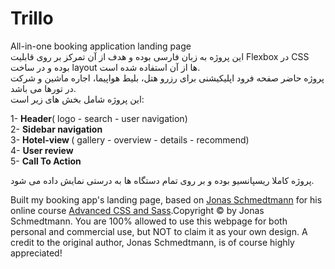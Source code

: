 # Trillo
All-in-one booking application landing page </br>
این پروژه به زبان فارسی بوده و هدف از آن تمرکز بر روی قابلیت Flexbox در CSS بوده و در ساخت layout ها از آن استفاده شده است.</br>
پروژه حاضر صفحه فرود اپلیکیشنی برای رزرو هتل، بلیط هواپیما، اجاره ماشین و شرکت در تورها می باشد.</br>
این پروژه شامل بخش های زیر است:</br>

1- <strong>Header</strong>( logo - search - user navigation)</br>
2- <strong> Sidebar navigation </strong></br>
3- <strong> Hotel-view </strong> ( gallery - overview - details - recommend)</br>
4- <strong> User review </strong></br>
5- <strong> Call To Action </strong></br>

پروژه کاملا ریسپانسیو بوده و بر روی تمام دستگاه ها به درستی نمایش داده می شود.</br>

Built my booking app's landing page, based on <a href="#" class="footer__link">Jonas Schmedtmann</a> for
            his online course
            <a href="#" class="footer__link"> Advanced CSS and Sass</a>.Copyright
            &copy; by Jonas Schmedtmann. You are 100% allowed to use this
            webpage for both personal and commercial use, but NOT to claim it as
            your own design. A credit to the original author, Jonas Schmedtmann,
            is of course highly appreciated!
